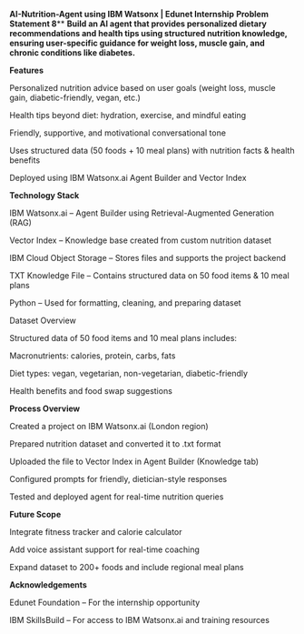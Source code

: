 **AI-Nutrition-Agent using IBM Watsonx | Edunet Internship**
**Problem Statement 8****
**Build an AI agent that provides personalized dietary recommendations and health tips using structured nutrition knowledge, ensuring user-specific guidance for weight loss, muscle gain, and chronic conditions like diabetes.**

**Features**

Personalized nutrition advice based on user goals (weight loss, muscle gain, diabetic-friendly, vegan, etc.)

Health tips beyond diet: hydration, exercise, and mindful eating

Friendly, supportive, and motivational conversational tone

Uses structured data (50 foods + 10 meal plans) with nutrition facts & health benefits

Deployed using IBM Watsonx.ai Agent Builder and Vector Index

**Technology Stack**

IBM Watsonx.ai – Agent Builder using Retrieval-Augmented Generation (RAG)

Vector Index – Knowledge base created from custom nutrition dataset

IBM Cloud Object Storage – Stores files and supports the project backend

TXT Knowledge File – Contains structured data on 50 food items & 10 meal plans

Python – Used for formatting, cleaning, and preparing dataset

Dataset Overview

Structured data of 50 food items and 10 meal plans includes:

Macronutrients: calories, protein, carbs, fats

Diet types: vegan, vegetarian, non-vegetarian, diabetic-friendly

Health benefits and food swap suggestions

**Process Overview**

Created a project on IBM Watsonx.ai (London region)

Prepared nutrition dataset and converted it to .txt format

Uploaded the file to Vector Index in Agent Builder (Knowledge tab)

Configured prompts for friendly, dietician-style responses

Tested and deployed agent for real-time nutrition queries

**Future Scope**

Integrate fitness tracker and calorie calculator

Add voice assistant support for real-time coaching

Expand dataset to 200+ foods and include regional meal plans

**Acknowledgements**

Edunet Foundation – For the internship opportunity

IBM SkillsBuild – For access to IBM Watsonx.ai and training resources

